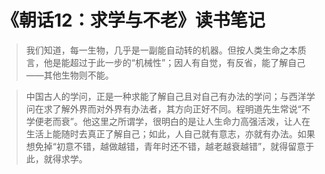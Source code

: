 # 《朝话12：求学与不老》读书笔记

> 我们知道，每一生物，几乎是一副能自动转的机器。但按人类生命之本质言，他是能超过于此一步的“机械性”；因人有自觉，有反省，能了解自己——其他生物则不能。


> 中国古人的学问，正是一种求能了解自己且对自己有办法的学问；与西洋学问在求了解外界而对外界有办法者，其方向正好不同。程明道先生常说“不学便老而衰”。他这里之所谓学，很明白的是让人生命力高强活泼，让人在生活上能随时去真正了解自己；如此，人自己就有意志，亦就有办法。如果想免掉“初意不错，越做越错，青年时还不错，越老越衰越错”，就得留意于此，就得求学。
